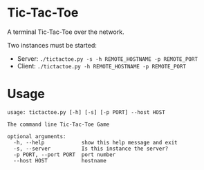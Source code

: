 # Tic-Tac-Toe

A terminal Tic-Tac-Toe over the network.

Two instances must be started:
- Server: ```./tictactoe.py -s -h REMOTE_HOSTNAME -p REMOTE_PORT```
- Client: ```./tictactoe.py -h REMOTE_HOSTNAME -p REMOTE_PORT```


# Usage
```
usage: tictactoe.py [-h] [-s] [-p PORT] --host HOST

The command line Tic-Tac-Toe Game

optional arguments:
  -h, --help            show this help message and exit
  -s, --server          Is this instance the server?
  -p PORT, --port PORT  port number
  --host HOST           hostname

```
